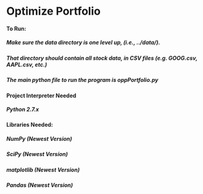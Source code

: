 # Optimize Portfolio
#### To Run:
##### Make sure the data directory is one level up, (i.e., ../data/).
##### That directory should contain all stock data, in CSV files (e.g. GOOG.csv, AAPL.csv, etc.)
##### The main python file to run the program is oppPortfolio.py
#### Project Interpreter Needed
##### Python 2.7.x
#### Libraries Needed:
##### NumPy (Newest Version)
##### SciPy (Newest Version)
##### matplotlib (Newest Version)
##### Pandas (Newest Version)
